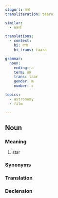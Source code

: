 ```yaml
---
slugurl: तारो
transliteration: taaro

similar:
  - तारणो

translations:
  - context:
    hi: तारा
    hi_trans: taara    

grammar:
  noun:
    ending: a
    term: तार
    trans: taar
    gender: m
    number: s

topics:
  - astronomy
  - film

---
```


## Noun

### Meaning

<word-meanings>

1. star

</word-meanings>

<!-- ### Examples
<word-eg></word-eg> -->

### Synonyms

<word-synonyms :syns="['सितारो']" ></word-synonyms>

### Translation

<translation :translation="translations" ></translation>

### Declension

<noun-decl :grammar="grammar" ></noun-decl>

